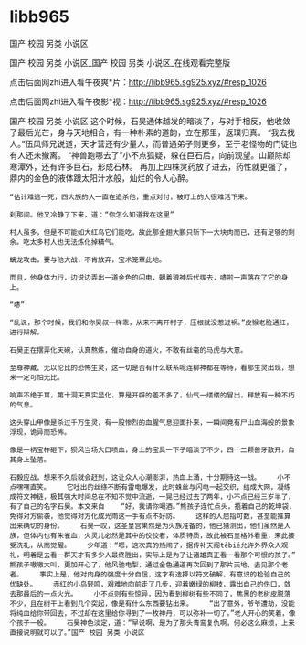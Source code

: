 # libb965
国产 校园 另类 小说区

国产 校园 另类 小说区_国产 校园 另类 小说区_在线观看完整版

点击后面网zhi进入看午夜爽*片：http://libb965.sg925.xyz/#resp_1026

点击后面网zhi进入看午夜影*视：http://libb965.sg925.xyz/#resp_1026

国产 校园 另类 小说区    这个时候，石昊通体越发的暗淡了，与对手相反，他收敛了最后光芒，身与天地相合，有一种朴素的道韵，立在那里，返璞归真。    “我去找人。”伍风师兄说道，天才营还有少量人，而普通弟子则更多，至于老怪物的门徒也有人还未撤离。    “神兽跑哪去了”小不点狐疑，躲在巨石后，向前观望。山巅除却寒潭外，还有许多巨石，形成石林。    再加上四株灵药放了进去，药性就更强了，鼎内的金色的液体跟太阳汁水般，灿烂的令人心醉。

    “估计难逃一死，四大族的人一直在追杀他，重点对付，被盯上的人很难活下来。

    刹那间。他又冷静了下来，道：“你怎么知道我在这里”

    村人虽多，但是不可能如大红鸟它们能吃，故此那金翅大鹏只斩下一大块肉而已，还有足够的剩余。吃太多村人也无法炼化掉精气。

    螭龙攻击，要与他大战，不肯放弃，宝术笼罩此地。

    而且，他身体力行，边说边弄出一道金色的闪电，朝着狼神后代挥去，哧啦一声落在了它的身上。

    “哧”

    “乱说，那个时候，我们和你昊叔一样乖，从来不离开村子，压根就没惹过祸。”皮猴老脸通红，进行辩解。

    石昊正在摆弄化天碗，认真熬炼，催动自身的道火，不敢有丝毫的马虎与大意。

    至尊神藏、无以伦比的恐怖生灵，这一切是否有什么联系呢连柳神都在等待，看那生灵出现，想来一定可怕无比。

    响声不绝于耳，第十洞天真实显化，算是开辟的差不多了，仙气一缕缕的冒出，释放有一种不朽的气息。

    这头穿山甲像是杀过千万生灵，有一股惨烈的血腥气息迎面扑来，一瞬间竟有尸山血海般的景象浮现，诡异而恐怖。

    像是一柄宝杵砸下，狈风当场大口喷血，身上的宝具一下子暗淡了不少，四十二颗兽牙散开，自其身上坠落。

    石毅应战，想来不久后就会赶到，这让众人心潮澎湃，热血上涌，十分期待这一战。    小不点嘿嘿直笑。    它吐出的丝绦不断有雷电爆发，此时蛛丝与闪电一起交织，结成大网，凝练成符文神链，极其强大时间总在不知不觉中流逝，一晃已经过去了两年，小不点已经三岁半了，有了自己的名字石昊。本文来自    “好，我请你喝酒。”熊孩子连忙点头，捂着自己的乾坤袋，免得对方偷袭，他觉得对方化成光雨这一手有点不好防。    这样的人屈指可数，甚至能推算出来确切的身份。    石昊一叹，这圣皇宫果然是为火族准备的，他已猜测出，他们虽然是人族，但体内也有朱雀血，火灵儿必然是其中的佼佼者，体质特质，故此被石皇格外看重，来此接受洗礼，从而觉醒。    少年道：“嗯，这次真的热闹了，据传补天阁tèbié允许外界众人观礼，明着是去看一群天才有多少人最终胜出，实际上是为了让诸雄真正看一看那个可恨的孩子。”    熊孩子嗷嗷大叫，更加开心了，他风驰电掣，通过金色通道再次回到了那片天地，去见那个老者。    事实上是，他对肉身的强度十分自信，这才有选择以符文破解，有意识的检验自己的优缺处。    赤红的小鸟轻鸣，艰难地向前走了几步，迎着嫩绿的柳枝，露出自己的伤口，敛去那最后的一点火光。    小不点则有些惊异，因为看到柳树有些不同了，焦黑的老树皮脱落不少，且在树干上看到几个突起，像是有什么东西要钻出来。    “出了意外，爷爷遭劫，没能将纯血给你带回去，不过却在这里给你寻到了一枚神丹，可以弥补一切了。”老人开心的笑着，像个孩子一般。    石昊神色淡定，道：“早说啊，是为了那头青鸾复仇啊，何必这么麻烦，上来直接说明就可以了。”国产 校园 另类 小说区

